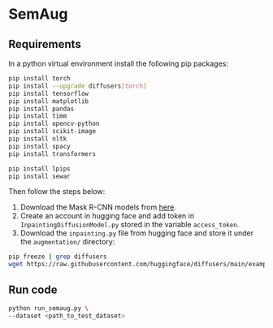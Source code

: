 # SemAug

## Requirements
In a python virtual environment install the following pip packages:
```bash
pip install torch
pip install --upgrade diffusers[torch]
pip install tensorflow
pip install matplotlib
pip install pandas
pip install timm
pip install opencv-python
pip install scikit-image
pip install nltk
pip install spacy
pip install transformers

pip install lpips
pip install sewar
```
Then follow the steps below:
1. Download the Mask R-CNN models from [here](https://github.com/sambhav37/Mask-R-CNN/tree/master/mask-rcnn-coco).
2. Create an account in hugging face and add token in `InpaintingDiffusionModel.py` stored in the variable `access_token`.
3. Download the `inpainting.py` file from hugging face and store it under the `augmentation/` directory:
```bash
pip freeze | grep diffusers
wget https://raw.githubusercontent.com/huggingface/diffusers/main/examples/inference/inpainting.py
```

## Run code
```bash
python run_semaug.py \
--dataset <path_to_test_dataset>
```